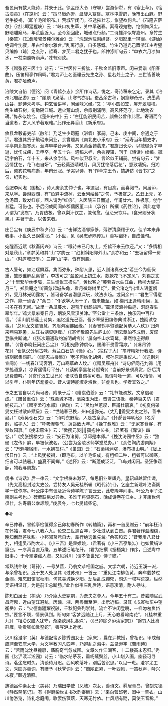 <!-- { "loadSidebar": true } -->
吾邑尚有数人能诗，并录于此。徐孟彤大令（守墀）尝游伊犁，有《塞上草》，《宿古浪县》（在凉州）云：“策马趋危磴，盘旋入寨昏。寒林屯雪鸽，晚市出山豚。野老争披褐，（即羊毛所织布。）荒城早闭门。征途摧壮志，怅望欲何言。”《布隆吉萨尔》（过此即猩猩峡）云：“峡口初生草，关中早送春。离奇观鬼物，怆恻悔风尘。野暗雕窥马，年荒鹿近人。至今怨回纥，城破点行频。”二诗雄浑似岑嘉州。章竹生（秦笙）《过彝陵郭景纯尔雅台》云：“洗砚池荒剩绿苔，夕阳影里一徘徊。《游仙》绝调今沈寂，吊古惟余尔雅台。”乱离行旅，自多感慨。竹生乃道光己酉浙江主考璧贝编修（琼）之玄孙，哲骞、梦芙二君之犹子也。郎仲涤断句云：“单衣六月凉如水，一枕南窗听雨声。”殊有别致。

予《赠张祝三医士》诗云：“三世医传三折肱，千秋金监旧家声。闲来爱谱《阳春曲》，压笛柯亭作凤鸣。”君为沪上名医骧云先生之孙、星若处士之子，三世皆善岐黄，君亦嗜倚声。

涪陵文自怡（德铭）阅《青鹤杂志》余所作诗话，悦之，奇诗稿来乞定。录其《涪州北岩纪游》云：“崖顶飞泉落，山寒气亦阴。蚕丛余古积，蜗篆辨奇形。洗墨黄山谷，题诗朱考亭。钩玄留讲学，闲坐味义经。”又：“亭小圆如笠，屏开翠嶂横。倒生蟠石树，俯瞰隔江城。远火荒山烧，余霞别浦明。高风怀范守，此地劝农耕。”隽永似姚合。《蓬州舟中》云：“左迁能识民间苦，颜鲁公曾作此官。寄语而今当道者，古人风节著艰难。”此作无异香山《新乐府》。

攸县龙毅甫吏部（敝年）乃芝生少司寇（湛霖）冢嗣。己未、庚中间，余遇之于沪。君遣其贤子毓琨来问业，余曾题其《南北史小乐府》云：“延寿当年擅史才，平亭南北掇寒灰。渔洋早学音声佛，又见黄金铸蠡来。”君旋归长沙。以毓琨负才早逝，忧伤成疾，壬申卒，年五十许。遗稿未梓，余拟搜辑，刊于《诗话》续编。毓琨字伯石，年十五，来从余学诗。风神似卫叔宝，言论似王辅嗣。尝有句云：“梦远情犹在，花飞态自妍”，“云轻莫逐晴时月，风厉犹怜落后花”，意致凄婉。归湘后，癸亥花朝病逝，年甫弱冠。予哭以诗，有“作草宗王令，搞辞仿《晋书》”之句，纪实也。

合肥李问淞（国枢），诗人庚余丈仲子也。年逾冠，有目疾，而喜阅书。同居沪，来从学。尝游西湖，有“鱼避中流棹，云垂列岫鬟”之句，予极赏之。乙丑上元，多食汤圆，致发红疹，西人谓为“红痧”。入医院三日而逝，年甫廿六。性极厚，劬学甚猛，可伤也。予后阅咸同间庐郡儒医董二山（承谷）所撰《药性论》，谓此症粤人谓为“发癍”，乃胃热极。曾以梨汁饮之，兼旬愈，但忌米饮耳。（食米则牙状黑。）并著于此，以告来者。

庄吕尘有《庚辰中秋夕诗》云：“击鲜沽酒邻家侈，薄饼清糜稚子欢。佳节本来非我事，小盘久已误儒冠。”（小盘，见《吴志步隅传》。）善写幽怀，自成佳句。

宛醒吾近赋《秋斋闲兴》诗云：“哦诗未已月初上，招鹤不来云欲还。”又：“多情相对是秋山。”章梦芙和其“山”字韵云：“红树斜阳郭外山。”余亦和云：“去垣留得一房山。”（时庐城已堕。）三押“山”字，皆有别趣。

古人警句，如江瑶鲜荔，隽而弥永，殊耐人思，近人则诸真长之“茗坐今为佣保重，笙歌谁解乱离曾”，李拔可之“盈盈月上初生水，款款花飞不定风”，刘锡之丈之“十里繁华丝步障，三生惆怅玉搔头”，黄松客之“芙蓉春水曲江曲，杨柳大堤三月三”，郑质庵之“听箫忽起城头角，看月微嫌树里灯”，黄公渚之“出墙人语堕烟外，受月林光明露初”，皆可备学者潜思深玩，效法步趋。或问余曰：“君生平得意之作，能一诵否？”余曰：“仆欲学大历十子，苦未能至。如‘梅讯正逢晴雨候，鱼书多在有无间。’‘故里一条瓜蔓水，避荒千树鹧鸪声。’‘震泽波涵神禹迹，洞庭春驻翠华年。’‘鸡犬桑麻秦日月，烟波风雪汉关津。’‘至公堂上三条烛，独乐园中百和香。’（读山阴孙莲士诗集，追忆道光己酉，吾乡章壁田编修典试浙江，独阅试卷事。）‘总角龙文童智慧，齐眉鸿案佛因缘。’（《寿冒鹤亭暨德配黄恭人六秩》）’归鸿来燕易寒暑，左江右湖资粥缠。’（《寄怀散原先生庐山》）‘闲云飘泊不成雨，废堞登临共断魂。’（《张次珊通政约游明胡宫》）‘屡向空山求鸾鸶，果然惊座得麒麟。’（《答李晓耘问庄吕尘》）‘幻相宛陈钟虞似，赐绯不畏雪霜欺。’（《咏吊钟花》）‘仓篆汉分皇古味，芳兰白石楚《骚》心。’（挽程子大）‘笔阵精妍行我法，诗城割据集鸥群。’（《题忍古楼集》）‘老子何妨化胡佛，叔孙原是秉仪人。’（《送别刘宣阁》）‘一线春江词客泪，万山寒草故人坟。’（《赠吴雁舟》）‘诗句俨同花九锡（用罗虬语意，）凉宵遥得月平分。’（《读鹤亭昙花诗赋寄》）‘当前好景须真赏，卧后清思费苦吟。’（《寄许迟生世兄》）诸联皆自谓稍可者。愚谓吟咏一道，可以怡情，可以引年，仆则年跻耄耋矣。昔人谓诗能淑身淑世，非虚言也。学者宜效之。”

予之五言自以为尚可者，附录于后：《赠袁伯夔》云：“礼节能疏放，文章倡老成。”《赠曾重伯》云：“珠悬城不夜，毫染玉为田。晋贤三语掾，秦特百夫防（君娴技击。）”《赠李孟符水部》（岳瑞）云：“灵均兰蕙叹，臣甫杜鹃哀。”《初夏何架叟丈枉过敝庐赋呈》云：“世随春已换，州曰道弥光。（丈乃爰叟太史之孙，善书昼。）”《寿吴仓石丈》云：“诗吟东野瘦，人是古皇余。”《怀郝晋年明经》（名乔龄，临榆人）云：“呼吸餐朝气，逍遥致大年。”《挽丁叔雅》云：“无家寒食客，有梦故园扉。”《挽宋燕生》云：“微撄元晏，孤抱仲长书。（君著有《卑议》四卷。）”《挽张搜楼丈》云：“安石为诸舅，浮邱是本师。”《挽沈涛园中丞》云：“独储《左传》癖，早被伏波名。（公尝为金陵水师学堂总办。）”《余伯陶约游南翔》云：“万鸦啼宿雨，一水抱孤村。”《巢园》云：“石梁横涧窄，瀑布挂山明。”《陇上伏日作》云：“上风犹被褐，（即毛布。以羊毛织成，有粗细二种，粗者可以御寒，细者可以祛暑。）盛夏不闻蝉。”《述怀》云：“断蓬成泛泛，飞鸟对闲闲。圣狂争寤寐，物我与周旋。”

偶书《诗话》后一律云：“文学根株未渺茫，每思旧业继辉光。星轺卓越留佳谶，（先太高祖封池太史公，尝持友人吴元桂所辑《昭代诗针》，乞座主新建叶泊斋阁学一栋作序。叶公序中有谈及近今诗学陈子言云云，此乾隆年间事。叶公乃甲子江南副主考也。）碑藓联帛发异香。多难干将资砺石，晚成诗卷在江乡。才非康世何须仕，名寿眉公幸颉顽。”庚辰冬，七七叟鹤柴记。

●补

辛巳仲春，冒鹤亭检箧得余己卯初春所作《转轴篇》，再和一首见赠云：“前年枉诗在怀袖，君今七八我六九。论交三世逾百年，少壮过从到白首。喜君著作盈缃缣，晚知倒蔗差味甜。小邦邾莒竞自大，辈行绝逸谁先髯。”余答和云：“昔我卅八君廿九，相逢吴市酌大斗。《小三吾》是霍嫖姚，（君著有《小三吾亭集》。）也如黄绢论窟臼。一序真当直万缣，五羊述旧笔花纤。（君为拙撰《据梧集》作序，且述粤中旧事。）于今耄耋藏人海，又见斜川（谓孝鲁世兄）侍子瞻。”

常熟钱仲联（萼孙），一号梦苕，乃翁文恭相国之戚。文学六朝，诗近玉溪一派，与余曾相识。近于友人处见其《过苏州》一首云：“重见江南柳色黄，奔车载梦过金阊。难忘旧馆眠秋雨，何意芜城换夕阳。劫后乱成抑郁，鸦边一塔写荒凉。纵然吴语相温好，为是前尘总断肠。”此作似韦庄乱后诗，语意凄清，耐人寻味。

陈知白居士（榆荫）乃介庵太史冢嗣，为逸夫之尊人，今年五十有二。昔尝随宦武昌府廨，近由望江避乱，历赣、湘、两粤而至沪，出示近稿。录其《戊寅秋车中望衡岳》云：“火德南疆耀祝融，千秋祀典列崇封。流亡不许闲登眺，一样匆匆负岱宗。”要言不烦，情景俱到。断句如“客梦远随江上月，天心教看岭南花”，（《桂林重九》）“相沿汉腊人犹守，渐染欧风礼各殊”，（《己卯除夕沪渎家祭》）“途穷人比离群雁，物贵钱如赴壑蛇”，善写沪上近状。

汉川徐澄宇（英）与德配甯乡陈秀园女士（家庆），曩在沪教授，曾相识。甲戌偕应聘至安庆大学，为文学教习凡四年，乃避乱之湘中。兹录澄宇《苦雨诗》云：“苦雨沈沈昼掩扉，荡胸奇气忽成围。文章久作江湖客，十二楼高未忍归。”秀园《忆沪渎半淞园》诗云：“临水结茅茨，垂杨蘸鬓丝。小山堪入画，幽径可寻诗。茗坐忘时久，清谈待月迟。西风吹落叶，别后苦沉思。”以见一斑。澄宇尤工文，秀园亦善词，有赠予《秋霁词》云：“商飚正紧，一叶西风，一笛秋声，吟兴未寂。”颇近清照。

旌德吕仲素女士（美荪）乃瑞田学使（凤岐）次女，善诗文。羁居青岛，曾刻先德《静然斋笔记》。有《得鹤柴世丈书次韵奉酬》云：“来向营邱老，闺中一草衣。山川倦游览，诗礼念庭闱。歌罢伤薇落，天寒无竹依。仁风期有勖，莫使玉音稀。”

